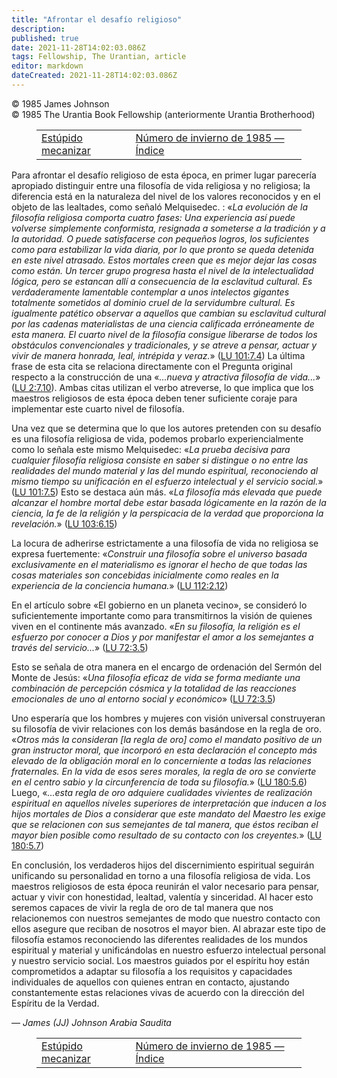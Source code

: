 ```yaml
---
title: "Afrontar el desafío religioso"
description: 
published: true
date: 2021-11-28T14:02:03.086Z
tags: Fellowship, The Urantian, article
editor: markdown
dateCreated: 2021-11-28T14:02:03.086Z
---
```


<p class="v-card v-sheet theme--light grey lighten-3 px-2">© 1985 James Johnson<br>© 1985 The Urantia Book Fellowship (anteriormente Urantia Brotherhood)</p>
<figure class="table chapter-navigator">
  <table>
    <tbody>
      <tr>
        <td>
        <a href="/es/article/David_Glass/Stupid_to_mechanize">
          <span class="mdi mdi-arrow-left-drop-circle"></span><span class="pl-2">Estúpido mecanizar</span>
        </a>
        </td>
        <td>
        <a href="/es/index/articles_the_urantian#número-de-invierno-de-1985">
          <span class="mdi mdi-book-open-variant"></span><span class="pl-2">Número de invierno de 1985 — Índice</span>
        </a>
        </td>
        <td>
        </td>
      </tr>
    </tbody>
  </table>
</figure>



Para afrontar el desafío religioso de esta época, en primer lugar parecería apropiado distinguir entre una filosofía de vida religiosa y no religiosa; la diferencia está en la naturaleza del nivel de los valores reconocidos y en el objeto de las lealtades, como señaló Melquisedec. : «_La evolución de la filosofía religiosa comporta cuatro fases: Una experiencia así puede volverse simplemente conformista, resignada a someterse a la tradición y a la autoridad. O puede satisfacerse con pequeños logros, los suficientes como para estabilizar la vida diaria, por lo que pronto se queda detenida en este nivel atrasado. Estos mortales creen que es mejor dejar las cosas como están. Un tercer grupo progresa hasta el nivel de la intelectualidad lógica, pero se estancan allí a consecuencia de la esclavitud cultural. Es verdaderamente lamentable contemplar a unos intelectos gigantes totalmente sometidos al dominio cruel de la servidumbre cultural. Es igualmente patético observar a aquellos que cambian su esclavitud cultural por las cadenas materialistas de una ciencia calificada erróneamente de esta manera. El cuarto nivel de la filosofía consigue liberarse de todos los obstáculos convencionales y tradicionales, y se atreve a pensar, actuar y vivir de manera honrada, leal, intrépida y veraz._» ([LU 101:7.4](/es/The_Urantia_Book/101#p7_4)) La última frase de esta cita se relaciona directamente con el Pregunta original respecto a la construcción de una «_...nueva y atractiva filosofía de vida..._» ([LU 2:7.10](/es/The_Urantia_Book/2#p7_10)). Ambas citas utilizan el verbo atreverse, lo que implica que los maestros religiosos de esta época deben tener suficiente coraje para implementar este cuarto nivel de filosofía.

Una vez que se determina que lo que los autores pretenden con su desafío es una filosofía religiosa de vida, podemos probarlo experiencialmente como lo señala este mismo Melquisedec: «_La prueba decisiva para cualquier filosofía religiosa consiste en saber si distingue o no entre las realidades del mundo material y las del mundo espiritual, reconociendo al mismo tiempo su unificación en el esfuerzo intelectual y el servicio social._» ([LU 101:7.5](/es/The_Urantia_Book/101#p7_5)) Esto se destaca aún más. «_La filosofía más elevada que puede alcanzar el hombre mortal debe estar basada lógicamente en la razón de la ciencia, la fe de la religión y la perspicacia de la verdad que proporciona la revelación._» ([LU 103:6.15](/es/The_Urantia_Book/103#p6_15))

La locura de adherirse estrictamente a una filosofía de vida no religiosa se expresa fuertemente: «_Construir una filosofía sobre el universo basada exclusivamente en el materialismo es ignorar el hecho de que todas las cosas materiales son concebidas inicialmente como reales en la experiencia de la conciencia humana._» ([LU 112:2.12](/es/The_Urantia_Book/112#p2_12))

En el artículo sobre «El gobierno en un planeta vecino», se consideró lo suficientemente importante como para transmitirnos la visión de quienes viven en el continente más avanzado. «_En su filosofía, la religión es el esfuerzo por conocer a Dios y por manifestar el amor a los semejantes a través del servicio..._» ([LU 72:3.5](/es/The_Urantia_Book/72#p3_5))

Esto se señala de otra manera en el encargo de ordenación del Sermón del Monte de Jesús: «_Una filosofía eficaz de vida se forma mediante una combinación de percepción cósmica y la totalidad de las reacciones emocionales de uno al entorno social y económico_» ([LU 72:3.5](/es/The_Urantia_Book/72#p3_5))

Uno esperaría que los hombres y mujeres con visión universal construyeran su filosofía de vivir relaciones con los demás basándose en la regla de oro. «_Otros más la consideran [la regla de oro] como el mandato positivo de un gran instructor moral, que incorporó en esta declaración el concepto más elevado de la obligación moral en lo concerniente a todas las relaciones fraternales. En la vida de esos seres morales, la regla de oro se convierte en el centro sabio y la circunferencia de toda su filosofía._» ([LU 180:5.6](/es/The_Urantia_Book/180#p5_6)) Luego, «_...esta regla de oro adquiere cualidades vivientes de realización espiritual en aquellos niveles superiores de interpretación que inducen a los hijos mortales de Dios a considerar que este mandato del Maestro les exige que se relacionen con sus semejantes de tal manera, que éstos reciban el mayor bien posible como resultado de su contacto con los creyentes._» ([LU 180:5.7](/es/The_Urantia_Book/180#p5_7))

En conclusión, los verdaderos hijos del discernimiento espiritual seguirán unificando su personalidad en torno a una filosofía religiosa de vida. Los maestros religiosos de esta época reunirán el valor necesario para pensar, actuar y vivir con honestidad, lealtad, valentía y sinceridad. Al hacer esto seremos capaces de vivir la regla de oro de tal manera que nos relacionemos con nuestros semejantes de modo que nuestro contacto con ellos asegure que reciban de nosotros el mayor bien. Al abrazar este tipo de filosofía estamos reconociendo las diferentes realidades de los mundos espiritual y material y unificándolas en nuestro esfuerzo intelectual personal y nuestro servicio social. Los maestros guiados por el espíritu hoy están comprometidos a adaptar su filosofía a los requisitos y capacidades individuales de aquellos con quienes entran en contacto, ajustando constantemente estas relaciones vivas de acuerdo con la dirección del Espíritu de la Verdad.

— _James (JJ) Johnson_
_Arabia Saudita_



<figure class="table chapter-navigator">
  <table>
    <tbody>
      <tr>
        <td>
        <a href="/es/article/David_Glass/Stupid_to_mechanize">
          <span class="mdi mdi-arrow-left-drop-circle"></span><span class="pl-2">Estúpido mecanizar</span>
        </a>
        </td>
        <td>
        <a href="/es/index/articles_the_urantian#número-de-invierno-de-1985">
          <span class="mdi mdi-book-open-variant"></span><span class="pl-2">Número de invierno de 1985 — Índice</span>
        </a>
        </td>
        <td>
        </td>
      </tr>
    </tbody>
  </table>
</figure>
